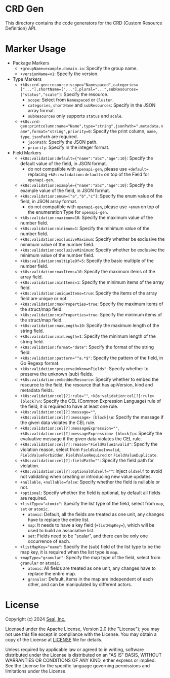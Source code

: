 # CRD Gen

This directory contains the code generators for the CRD (Custom Resource Definition) API.

# Marker Usage

- Package Markers
    - `+groupName=example.domain.io`: Specify the group name.
    - `+versionName=v1`: Specify the version.
- Type Markers
    - `+k8s:crd-gen:resource:scope="Namespaced",categories=["..."],shortName=["..."],plural="...",subResources=["status","scale"]`:
      Specify the resource.
        - `scope`: Select from `Namespaced` or `Cluster`.
        - `categories`, `shortName` and `subResources`: Specify in the JSON array format.
        - `subResources` only supports `status` and `scale`.
    - `+k8s:crd-gen:printcolumn:name="Name",type="string",jsonPath=".metadata.name",format="string",priority=0`:
      Specify the print column, `name`, `type`, `jsonPath` are required.
        - `jsonPath`: Specify the JSON path.
        - `priority`: Specify in the integer format.
- Field Markers
    - `+k8s:validation:default={"name":"abc","age":10}`: Specify the default value of the field, in JSON format.
      - do not compatible with `openapi-gen`, please use `+default=` replacing `+k8s:validation:default=` on top of the Field for `openapi-gen`.
    - `+k8s:validation:example={"name":"abc","age":10}`: Specify the example value of the field, in JSON format.
    - `+k8s:validation:enum=["a","b","c"]`: Specify the enum value of the field, in JSON array format.
      - do not compatible with `openapi-gen`, please use `+enum` on top of the enumeration Type for `openapi-gen`.
    - `+k8s:validation:maximum=10`: Specify the maximum value of the number field.
    - `+k8s:validation:minimum=1`: Specify the minimum value of the number field.
    - `+k8s:validation:exclusiveMaximum`: Specify whether be exclusive the minimum value of the number field.
    - `+k8s:validation:exclusiveMinimum`: Specify whether be exclusive the minimum value of the number field.
    - `+k8s:validation:multipleOf=5`: Specify the basic multiple of the number field.
    - `+k8s:validation:maxItems=10`: Specify the maximum items of the array field.
    - `+k8s:validation:minItems=1`: Specify the minimum items of the array field.
    - `+k8s:validation:uniqueItems=true`: Specify the items of the array field are unique or not.
    - `+k8s:validation:maxProperties=true`: Specify the maximum items of the struct/map field.
    - `+k8s:validation:minProperties=true`: Specify the minimum items of the struct/map field.
    - `+k8s:validation:maxLength=10`: Specify the maximum length of the string field.
    - `+k8s:validation:minLength=1`: Specify the minimum length of the string field.
    - `+k8s:validation:format="date"`: Specify the format of the string field.
    - `+k8s:validation:pattern="^a.*$"`: Specify the pattern of the field, in Go Regexp format.
    - `+k8s:validation:preserveUnknownFields"`: Specify whether to preserve the unknown (sub) fields.
    - `+k8s:validation:embeddedResource`: Specify whether to embed the resource to the field, the resource that has
      apiVersion, kind and metadata fields.
    - `+k8s:validation:cel[?]:rule=""`, `+k8s:validation:cel[?]:rule> [block]\n`: Specify the CEL (Common Expression
      Language) rule of the field, it is required to have at least one rule.
    - `+k8s:validation:cel[?]:message=""`, `+k8s:validation:cel[?]:message> [block]\n`: Specify the message if the given
      data violates the CEL rule.
    - `+k8s:validation:cel[?]:messageExpression=""`, `+k8s:validation:cel[?]:messageExpression> [block]\n`: Specify the
      evaluative message if the given data violates the CEL rule.
    - `+k8s:validation:cel[?]:reason="FieldValueInvalid"`: Specify the violation reason, select
      from `FieldValueInvalid`, `FieldValueForbidden`, `FieldValueRequired` or `FieldValueDuplicate`.
    - `+k8s:validation:cel[?]:fieldPath=""`: Specify the field path for violation.
    - `+k8s:validation:cel[?]:optionalOldSelf=""`: Inject `oldSelf` to avoid not validating when creating or introducing
      new value updates.
    - `+nullable`, `+nullable=false`: Specify whether the field is nullable or not.
    - `+optional`: Specify whether the field is optional, by default all fields are required.
    - `+listType="atomic"`: Specify the list type of the field, select from `map`, `set` or `atomic`.
        - `atomic`: Default, all the fields are treated as one unit, any changes have to replace the entire list.
        - `map`: It needs to have a key field (`+listMapKey=`), which will be used to build an associative list.
        - `set`: Fields need to be "scalar", and there can be only one occurrence of each.
    - `+listMapKey="name"`: Specify the (sub) field of the list type to be the map key, it is required when the list
      type
      is `map`.
    - `+mapType="granular"`: Specify the map type of the field, select from `granular` or `atomic`.
        - `atomic`: All fields are treated as one unit, any changes have to replace the entire map.
        - `granular`: Default, items in the map are independent of each other, and can be manipulated by different
          actors.

# License

Copyright (c) 2024 [Seal, Inc.](https://seal.io)

Licensed under the Apache License, Version 2.0 (the "License");
you may not use this file except in compliance with the License.
You may obtain a copy of the License at [LICENSE](../../LICENSE) file for details.

Unless required by applicable law or agreed to in writing, software
distributed under the License is distributed on an "AS IS" BASIS,
WITHOUT WARRANTIES OR CONDITIONS OF ANY KIND, either express or implied.
See the License for the specific language governing permissions and
limitations under the License.